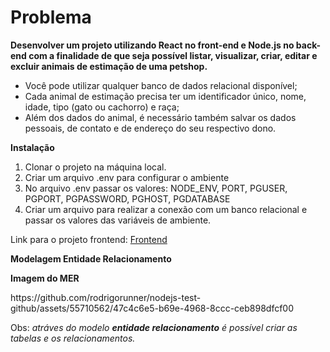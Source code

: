 <h1>Problema</h1> 

<strong>Desenvolver um projeto utilizando React no front-end e Node.js no back-end com a finalidade de que seja possível listar,
visualizar, criar, editar e excluir animais de estimação de uma petshop.</strong>

<ul>
  <li>Você pode utilizar qualquer banco de dados relacional disponível;</li>
  <li>Cada animal de estimação precisa ter um identificador único, nome, idade, tipo (gato ou cachorro) e raça;</li>
  <li>Além dos dados do animal, é necessário também salvar os dados pessoais, de contato e de endereço do seu respectivo dono.</li>
</ul>

<strong>Instalação</strong>
<ol>
  <li>Clonar o projeto na máquina local.</li>
  <li>Criar um arquivo .env para configurar o ambiente</li>
  <li>No arquivo .env passar os valores: NODE_ENV, PORT, PGUSER, PGPORT, PGPASSWORD, PGHOST, PGDATABASE</li>
  <li>Criar um arquivo para realizar a conexão com um banco relacional e passar os valores das variáveis de ambiente.</li>
</ol>

<p>Link para o projeto frontend: <a href="#">Frontend</a> </p>

<strong>Modelagem Entidade Relacionamento</strong>
<p>
  <strong>Imagem do MER</strong>
</p>
<p>
  https://github.com/rodrigorunner/nodejs-test-github/assets/55710562/47c4c6e5-b69e-4968-8ccc-ceb898dfcf00
</p>
<p>
  Obs: <i>atráves do modelo <strong>entidade relacionamento</strong> é possível criar as tabelas e os relacionamentos.</i>
</p>
